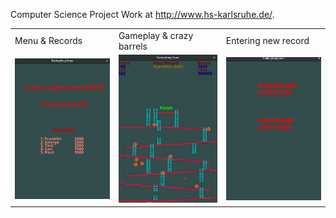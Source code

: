 Computer Science Project Work at http://www.hs-karlsruhe.de/.

<table>
  <tr>
    <td> Menu & Records</td>
    <td> Gameplay & crazy barrels</td>
    <td> Entering new record </td>
  </tr>
  <tr>
    <td>
      <img src="images/start.png" width = "250">
    </td>
    <td>
      <img src="images/gameplay.png" width = "250">
    </td>
    <td>
      <img src="images/end.png" width = "250">
    </td>
  </tr>

